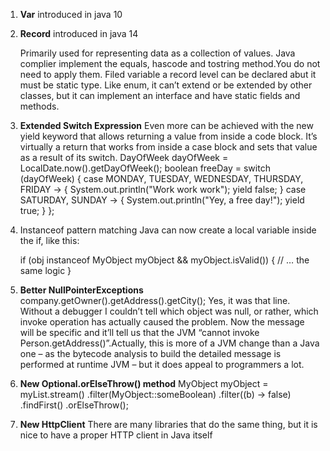 1) **Var** introduced in java 10
2) **Record** introduced in java 14

    Primarily used for representing data as a collection of values.
    Java complier implement the equals, hascode and tostring method.You do not need to apply them.
    Filed variable a record level can be declared abut it must be static type.
    Like enum, it can’t extend or be extended by other classes, but it can implement an interface and have static fields and methods.
3) **Extended Switch Expression**
   Even more can be achieved with the new yield keyword that allows returning a value from inside a code block. 
   It’s virtually a return that works from inside a case block and sets that value as a result of its switch.
   DayOfWeek dayOfWeek = LocalDate.now().getDayOfWeek();
   boolean freeDay = switch (dayOfWeek) {
   case MONDAY, TUESDAY, WEDNESDAY, THURSDAY, FRIDAY -> {
   System.out.println("Work work work");
   yield false;
   }
   case SATURDAY, SUNDAY -> {
   System.out.println("Yey, a free day!");
   yield true;
   }
   };
4) Instanceof pattern matching
   Java can now create a local variable inside the if, like this:

   if (obj instanceof MyObject myObject && myObject.isValid()) {
   // … the same logic
   }
5) **Better NullPointerExceptions**
   company.getOwner().getAddress().getCity();
    Yes, it was that line. Without a debugger I couldn’t tell which object was null, or rather, which invoke operation has actually caused the problem. Now the message will be specific and it’ll tell us that the JVM “cannot invoke Person.getAddress()”.Actually, this is more of a JVM change than a Java one – as the bytecode analysis to build the detailed message is performed at runtime JVM – but it does appeal to programmers a lot.
6) **New Optional.orElseThrow() method**
   MyObject myObject = myList.stream()
   .filter(MyObject::someBoolean)
   .filter((b) -> false)
   .findFirst()
   .orElseThrow();
7) **New HttpClient**
   There are many libraries that do the same thing, but it is nice to have a proper HTTP client in Java itself